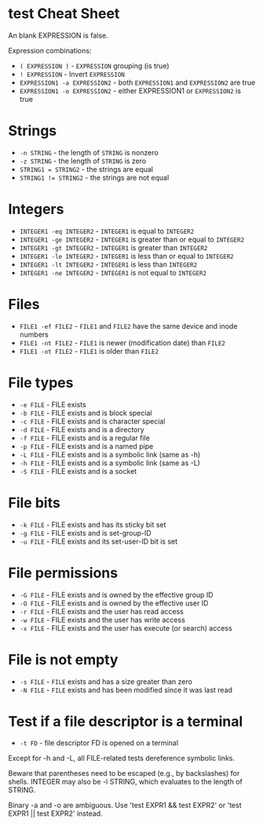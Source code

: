 # test Cheat Sheet

An blank EXPRESSION is false.  

Expression combinations:

- `( EXPRESSION )` - `EXPRESSION` grouping (is true)
- `! EXPRESSION` - Invert `EXPRESSION`
- `EXPRESSION1 -a EXPRESSION2` - both `EXPRESSION1` and `EXPRESSION2` are true
- `EXPRESSION1 -o EXPRESSION2` - either EXPRESSION1 or `EXPRESSION2` is true

# Strings

- `-n STRING` - the length of `STRING` is nonzero
- `-z STRING` - the length of `STRING` is zero
- `STRING1 = STRING2` - the strings are equal
- `STRING1 != STRING2` - the strings are not equal

# Integers

- `INTEGER1 -eq INTEGER2` - `INTEGER1` is equal to `INTEGER2`
- `INTEGER1 -ge INTEGER2` - `INTEGER1` is greater than or equal to `INTEGER2`
- `INTEGER1 -gt INTEGER2` - `INTEGER1` is greater than `INTEGER2`
- `INTEGER1 -le INTEGER2` - `INTEGER1` is less than or equal to `INTEGER2`
- `INTEGER1 -lt INTEGER2` - `INTEGER1` is less than `INTEGER2`
- `INTEGER1 -ne INTEGER2` - `INTEGER1` is not equal to `INTEGER2`

# Files

- `FILE1 -ef FILE2` - `FILE1` and `FILE2` have the same device and inode numbers
- `FILE1 -nt FILE2` - `FILE1` is newer (modification date) than `FILE2`
- `FILE1 -ot FILE2` - `FILE1` is older than `FILE2`

# File types

- `-e FILE` - FILE exists
- `-b FILE` - FILE exists and is block special
- `-c FILE` - FILE exists and is character special
- `-d FILE` - FILE exists and is a directory
- `-f FILE` - FILE exists and is a regular file
- `-p FILE` - FILE exists and is a named pipe
- `-L FILE` - FILE exists and is a symbolic link (same as -h)
- `-h FILE` - FILE exists and is a symbolic link (same as -L)
- `-S FILE` - FILE exists and is a socket

# File bits

- `-k FILE` - FILE exists and has its sticky bit set
- `-g FILE` - FILE exists and is set-group-ID
- `-u FILE` - FILE exists and its set-user-ID bit is set

# File permissions

- `-G FILE` - FILE exists and is owned by the effective group ID
- `-O FILE` - FILE exists and is owned by the effective user ID
- `-r FILE` - FILE exists and the user has read access
- `-w FILE` - FILE exists and the user has write access
- `-x FILE` - FILE exists and the user has execute (or search) access

# File is not empty

- `-s FILE` - `FILE` exists and has a size greater than zero
- `-N FILE` - `FILE` exists and has been modified since it was last read

# Test if a file descriptor is a terminal

- `-t FD` - file descriptor FD is opened on a terminal

Except for -h and -L, all FILE-related tests dereference symbolic links.  

Beware that parentheses need to be escaped (e.g., by backslashes) for shells.  INTEGER may also be -l STRING, which
evaluates to the length of STRING.

Binary -a and -o are ambiguous.  Use 'test EXPR1 && test EXPR2' or 'test EXPR1 || test EXPR2' instead.
